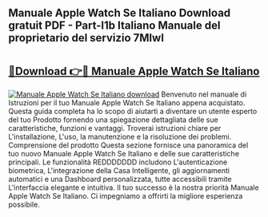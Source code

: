 ## Manuale Apple Watch Se Italiano Download gratuit PDF - Part-I1b Italiano Manuale del proprietario del servizio 7Mlwl

# <h2><a href="http://dfgbrvx.blite.top/?on=Manuale+Apple+Watch+Se+Italiano">🔗Download 👉🔴 Manuale Apple Watch Se Italiano</a></h2>

[![Manuale Apple Watch Se Italiano download](https://i.imgur.com/lujVjoI.png)](http://dfgbrvx.blite.top/?on=Manuale+Apple+Watch+Se+Italiano)
Benvenuto nel manuale di Istruzioni per il tuo Manuale Apple Watch Se Italiano appena acquistato. Questa guida completa ha lo scopo di aiutarti a diventare un utente esperto del tuo Prodotto fornendo una spiegazione dettagliata delle sue caratteristiche, funzioni e vantaggi. Troverai istruzioni chiare per L'installazione, L'uso, la manutenzione e la risoluzione dei problemi. Comprensione del prodotto Questa sezione fornisce una panoramica del tuo nuovo Manuale Apple Watch Se Italiano e delle sue caratteristiche principali. Le funzionalità REDDDDDDD includono L'autenticazione biometrica, L'integrazione della Casa Intelligente, gli aggiornamenti automatici e una Dashboard personalizzata, tutte accessibili tramite L'interfaccia elegante e intuitiva. Il tuo successo è la nostra priorità Manuale Apple Watch Se Italiano. Ci impegniamo a offrirti la migliore esperienza possibile.
